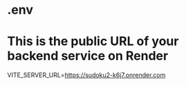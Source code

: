 # .env
# This is the public URL of your backend service on Render
VITE_SERVER_URL=https://sudoku2-k6j7.onrender.com
